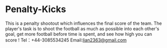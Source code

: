 # Penalty-Kicks
This is a penalty shootout which influences the final score of the team. The player's task is to shoot the football as much as possible into each other's goal, get more football before time is spent, and see how high you can score !
Tel：+44-3085534245
Email:lian2363@gmail.com
